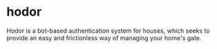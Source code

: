 # hodor
Hodor is a bot-based authentication system for houses, which seeks to provide an easy and frictionless way of managing your home's gate.
